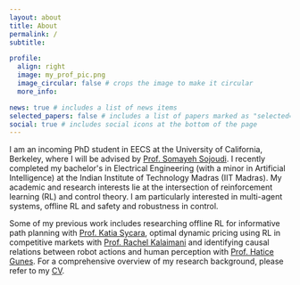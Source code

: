 ```yaml
---
layout: about
title: About
permalink: /
subtitle: 

profile:
  align: right
  image: my_prof_pic.png
  image_circular: false # crops the image to make it circular
  more_info: 

news: true # includes a list of news items
selected_papers: false # includes a list of papers marked as "selected={true}"
social: true # includes social icons at the bottom of the page
---
```


I am an incoming PhD student in EECS at the University of California, Berkeley, where I will be advised by [Prof. Somayeh Sojoudi](https://people.eecs.berkeley.edu/~sojoudi/). I recently completed my bachelor's in Electrical Engineering (with a minor in Artificial Intelligence) at the Indian Institute of Technology Madras (IIT Madras). My academic and research interests lie at the intersection of reinforcement learning (RL) and control theory. I am particularly interested in multi-agent systems, offline RL and safety and robustness in control.

Some of my previous work includes researching offline RL for informative path planning with [Prof. Katia Sycara](https://www.ri.cmu.edu/ri-faculty/katia-sycara/), optimal dynamic pricing using RL in competitive markets with [Prof. Rachel Kalaimani](https://www.ee.iitm.ac.in/rachel/) and identifying causal relations between robot actions and human perception with [Prof. Hatice Gunes](https://www.cl.cam.ac.uk/~hg410/). For a comprehensive overview of my research background, please refer to my [CV](/assets/pdf/CV.pdf).
